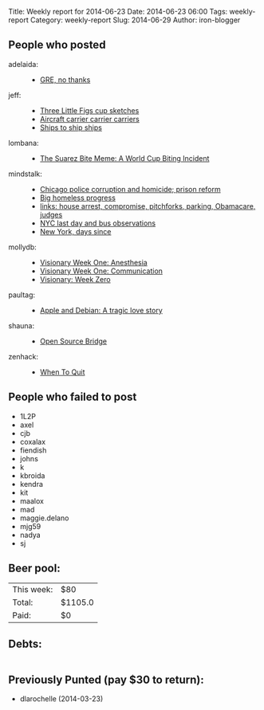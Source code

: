 Title: Weekly report for 2014-06-23
Date: 2014-06-23 06:00
Tags: weekly-report
Category: weekly-report
Slug: 2014-06-29
Author: iron-blogger


<h2>People who posted</h2>
<dl>
<dt><span class="user">adelaida:</span></dt>
<dd>
  <ul>
   <li><a href="http://saddlebaggins.wordpress.com/2014/06/30/gre-no-thanks/">GRE, no thanks</a></li>
  </ul>
</dd>
<dt><span class="user">jeff:</span></dt>
<dd>
  <ul>
   <li><a href="http://unterbahn.com/2014/06/three-little-figs-cup-sketches/">Three Little Figs cup sketches</a></li>
   <li><a href="http://unterbahn.com/2014/06/aircraft-carrier-carrier-carriers/">Aircraft carrier carrier carriers</a></li>
   <li><a href="http://unterbahn.com/2014/06/ships-to-ship-ships/">Ships to ship ships</a></li>
  </ul>
</dd>
<dt><span class="user">lombana:</span></dt>
<dd>
  <ul>
   <li><a href="http://andreslombana.net/blog/2014/06/26/the-suarez-bite-meme-2014/">The Suarez Bite Meme: A World Cup Biting Incident</a></li>
  </ul>
</dd>
<dt><span class="user">mindstalk:</span></dt>
<dd>
  <ul>
   <li><a href="http://mindstalk.livejournal.com/403441.html">Chicago police corruption and homicide; prison reform</a></li>
   <li><a href="http://mindstalk.livejournal.com/403014.html">Big homeless progress</a></li>
   <li><a href="http://mindstalk.livejournal.com/402806.html">links: house arrest, compromise, pitchforks, parking, Obamacare, judges</a></li>
   <li><a href="http://mindstalk.livejournal.com/402454.html">NYC last day and bus observations</a></li>
   <li><a href="http://mindstalk.livejournal.com/402217.html">New York, days since</a></li>
  </ul>
</dd>
<dt><span class="user">mollydb:</span></dt>
<dd>
  <ul>
   <li><a href="https://mmillions.wordpress.com/2014/06/29/visionary-week-one-anesthesia/">Visionary Week One: Anesthesia</a></li>
   <li><a href="https://mmillions.wordpress.com/2014/06/26/visionary-week-one-communication/">Visionary Week One: Communication</a></li>
   <li><a href="https://mmillions.wordpress.com/2014/06/26/visionary-week-zero/">Visionary: Week Zero</a></li>
  </ul>
</dd>
<dt><span class="user">paultag:</span></dt>
<dd>
  <ul>
   <li><a href="http://blog.pault.ag/post/90206131338">Apple and Debian: A tragic love story</a></li>
  </ul>
</dd>
<dt><span class="user">shauna:</span></dt>
<dd>
  <ul>
   <li><a href="http://www.shaunagm.net/blog/2014/06/open-source-bridge/?utm_source=rss&utm_medium=rss&utm_campaign=open-source-bridge">Open Source Bridge</a></li>
  </ul>
</dd>
<dt><span class="user">zenhack:</span></dt>
<dd>
  <ul>
   <li><a href="http://www.zenhack.net/2014/06/28/when-to-quit.html">When To Quit</a></li>
  </ul>
</dd>
</dl>

<h2>People who failed to post</h2>
<ul>
<li class="user">1L2P</li>
<li class="user">axel</li>
<li class="user">cjb</li>
<li class="user">coxalax</li>
<li class="user">fiendish</li>
<li class="user">johns</li>
<li class="user">k</li>
<li class="user">kbroida</li>
<li class="user">kendra</li>
<li class="user">kit</li>
<li class="user">maalox</li>
<li class="user">mad</li>
<li class="user">maggie.delano</li>
<li class="user">mjg59</li>
<li class="user">nadya</li>
<li class="user">sj</li>
</ul>



<h2>Beer pool:</h2>
<table>
  <tr> <td> This week: </td> <td> $80 </td> </tr>
  <tr> <td> Total: </td> <td> $1105.0 </td> </tr>
  <tr> <td> Paid: </td> <td> $0 </td> </tr>
</table>

<h2>Debts:</h2>

<table class="debts">
</table>

<h2>Previously Punted (pay $30 to return):</h2>
<ul>
<li>dlarochelle (2014-03-23)</li>
</ul>
